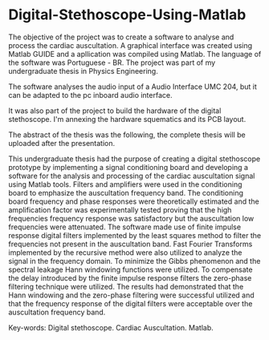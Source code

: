 # Digital-Stethoscope-Using-Matlab

The objective of the project was to create a software to analyse and process the cardiac auscultation. A graphical interface was created using Matlab GUIDE and a apllication was compiled using Matlab. The language of the software was Portuguese - BR.  The project was part of my undergraduate thesis in Physics Engineering. 

The software analyses the audio input of a Audio Interface UMC 204, but it can be adapted to the pc inboard audio interface. 

It was also part of the project to build the hardware of the digital stethoscope. I'm annexing the hardware squematics and its PCB layout.

The abstract of the thesis was the following, the complete thesis will be uploaded after the presentation. 

This undergraduate thesis had the purpose of creating a digital stethoscope prototype by implementing a signal conditioning board and developing a software for the analysis and processing of the cardiac auscultation signal using Matlab tools. Filters and amplifiers were used in the conditioning board to emphasize the auscultation frequency band. The conditioning board frequency and phase responses were theoretically estimated and the amplification factor was experimentally tested proving that the high frequencies frequency response was satisfactory but the auscultation low frequencies were attenuated. The software made use of finite impulse response digital filters implemented by the least squares method to filter the frequencies not present in the auscultation band. Fast Fourier Transforms implemented by the recursive method were also utilized to analyze the signal in the frequency domain. To minimize the Gibbs phenomenon and the spectral leakage Hann windowing functions were utilized. To compensate the delay introduced by the finite impulse response filters the zero-phase filtering technique were utilized. The results had demonstrated that the Hann windowing and the zero-phase filtering were successful utilized and that the frequency response of the digital filters were acceptable over the auscultation frequency band.

Key-words: Digital stethoscope. Cardiac Auscultation. Matlab. 
